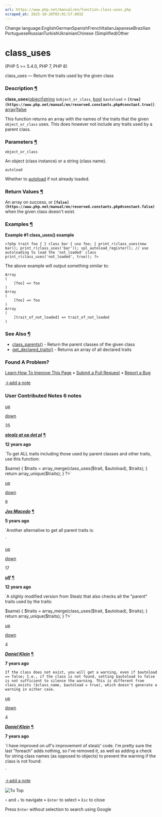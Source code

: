 ```yaml
---
url: https://www.php.net/manual/en/function.class-uses.php
scraped_at: 2025-10-20T03:01:57.003Z
---
```


Change language:EnglishGermanSpanishFrenchItalianJapaneseBrazilian PortugueseRussianTurkishUkrainianChinese (Simplified)Other

# class\_uses

(PHP 5 >= 5.4.0, PHP 7, PHP 8)

class\_uses —
Return the traits used by the given class


### Description [¶](https://www.php.net/manual/en/function.class-uses.php\#refsect1-function.class-uses-description)

**class\_uses**([object](https://www.php.net/manual/en/language.types.object.php)\|[string](https://www.php.net/manual/en/language.types.string.php) `$object_or_class`, [bool](https://www.php.net/manual/en/language.types.boolean.php) `$autoload` = **`[true](https://www.php.net/manual/en/reserved.constants.php#constant.true)`**): [array](https://www.php.net/manual/en/language.types.array.php)\|[false](https://www.php.net/manual/en/language.types.singleton.php)

This function returns an array with the names of the traits that the
given `object_or_class` uses. This does however not include
any traits used by a parent class.


### Parameters [¶](https://www.php.net/manual/en/function.class-uses.php\#refsect1-function.class-uses-parameters)

`object_or_class`

An object (class instance) or a string (class name).


`autoload`

Whether to [autoload](https://www.php.net/manual/en/language.oop5.autoload.php)
if not already loaded.


### Return Values [¶](https://www.php.net/manual/en/function.class-uses.php\#refsect1-function.class-uses-returnvalues)

An array on success, or **`[false](https://www.php.net/manual/en/reserved.constants.php#constant.false)`** when the given class doesn't exist.


### Examples [¶](https://www.php.net/manual/en/function.class-uses.php\#refsect1-function.class-uses-examples)

**Example #1 **class\_uses()** example**

`<?php
trait foo { }
class bar {
use foo;
}
print_r(class_uses(new bar));
print_r(class_uses('bar'));
spl_autoload_register();
// use autoloading to load the 'not_loaded' class
print_r(class_uses('not_loaded', true));
?>`

The above example will output
something similar to:

```
Array
(
    [foo] => foo
)
Array
(
    [foo] => foo
)
Array
(
    [trait_of_not_loaded] => trait_of_not_loaded
)
```

### See Also [¶](https://www.php.net/manual/en/function.class-uses.php\#refsect1-function.class-uses-seealso)

- [class\_parents()](https://www.php.net/manual/en/function.class-parents.php) \- Return the parent classes of the given class
- [get\_declared\_traits()](https://www.php.net/manual/en/function.get-declared-traits.php) \- Returns an array of all declared traits

### Found A Problem?

[Learn How To Improve This Page](https://github.com/php/doc-base/blob/master/README.md "This will take you to our contribution guidelines on GitHub")
•
[Submit a Pull Request](https://github.com/php/doc-en/blob/master/reference/spl/functions/class-uses.xml)
•
[Report a Bug](https://github.com/php/doc-en/issues/new?body=From%20manual%20page:%20https:%2F%2Fphp.net%2Ffunction.class-uses%0A%0A---)

[＋add a note](https://www.php.net/manual/add-note.php?sect=function.class-uses&repo=en&redirect=https://www.php.net/manual/en/function.class-uses.php)

### User Contributed Notes 6 notes

[up](https://www.php.net/manual/vote-note.php?id=110752&page=function.class-uses&vote=up "Vote up!")

[down](https://www.php.net/manual/vote-note.php?id=110752&page=function.class-uses&vote=down "Vote down!")

35


[**_stealz at op dot pl_**](https://www.php.net/manual/en/function.class-uses.php#110752) [¶](https://www.php.net/manual/en/function.class-uses.php#110752)

**12 years ago**

`To get ALL traits including those used by parent classes and other traits, use this function:
<?php
function class_uses_deep($class, $autoload = true) {
    $traits = [];
    do {
        $traits = array_merge(class_uses($class, $autoload), $traits);
    } while($class = get_parent_class($class));
    foreach ($traits as $trait => $same) {
        $traits = array_merge(class_uses($trait, $autoload), $traits);
    }
    return array_unique($traits);
}
?>`

[up](https://www.php.net/manual/vote-note.php?id=125274&page=function.class-uses&vote=up "Vote up!")

[down](https://www.php.net/manual/vote-note.php?id=125274&page=function.class-uses&vote=down "Vote down!")

8


[**_Jos Macedo_**](https://www.php.net/manual/en/function.class-uses.php#125274) [¶](https://www.php.net/manual/en/function.class-uses.php#125274)

**5 years ago**

`Another alternative to get all parent traits is:
<?php
function getUsedTraits($classInstance) {
    $parentClasses = class_parents($classInstance);
    $traits = class_uses($classInstance);

    foreach ($parentClasses as $parentClass) {
        $traits = array_merge($traits, class_uses($parentClass));
    }

    return $traits;
}
?>`

[up](https://www.php.net/manual/vote-note.php?id=112671&page=function.class-uses&vote=up "Vote up!")

[down](https://www.php.net/manual/vote-note.php?id=112671&page=function.class-uses&vote=down "Vote down!")

17


[**_ulf_**](https://www.php.net/manual/en/function.class-uses.php#112671) [¶](https://www.php.net/manual/en/function.class-uses.php#112671)

**12 years ago**

`A slighly modified version from Stealz that also checks all the "parent" traits used by the traits:
<?php
public static function class_uses_deep($class, $autoload = true)
    {
        $traits = [];
        // Get traits of all parent classes
        do {
            $traits = array_merge(class_uses($class, $autoload), $traits);
        } while ($class = get_parent_class($class));
        // Get traits of all parent traits
        $traitsToSearch = $traits;
        while (!empty($traitsToSearch)) {
            $newTraits = class_uses(array_pop($traitsToSearch), $autoload);
            $traits = array_merge($newTraits, $traits);
            $traitsToSearch = array_merge($newTraits, $traitsToSearch);
        };
        foreach ($traits as $trait => $same) {
            $traits = array_merge(class_uses($trait, $autoload), $traits);
        }
        return array_unique($traits);
    }
?>`

[up](https://www.php.net/manual/vote-note.php?id=122426&page=function.class-uses&vote=up "Vote up!")

[down](https://www.php.net/manual/vote-note.php?id=122426&page=function.class-uses&vote=down "Vote down!")

4


[**_Daniel Klein_**](https://www.php.net/manual/en/function.class-uses.php#122426) [¶](https://www.php.net/manual/en/function.class-uses.php#122426)

**7 years ago**

`If the class does not exist, you will get a warning, even if $autoload == false; I.e., if the class is not found, setting $autoload to false is not sufficient to silence the warning.
This is different from class_exists ($class_name, $autoload = true), which doesn't generate a warning in either case.`

[up](https://www.php.net/manual/vote-note.php?id=122427&page=function.class-uses&vote=up "Vote up!")

[down](https://www.php.net/manual/vote-note.php?id=122427&page=function.class-uses&vote=down "Vote down!")

4


[**_Daniel Klein_**](https://www.php.net/manual/en/function.class-uses.php#122427) [¶](https://www.php.net/manual/en/function.class-uses.php#122427)

**7 years ago**

`I have improved on ulf's improvement of stealz' code. I'm pretty sure the last "foreach" adds nothing, so I've removed it, as well as adding a check for string class names (as opposed to objects) to prevent the warning if the class is not found:
<?php
function class_uses_deep($class, $autoload = true) {
$traits = [];
// Get all the traits of $class and its parent classes
do {
    $class_name = is_object($class)? get_class($class): $class;
    if (class_exists($class_name, $autoload)) {
      $traits = array_merge(class_uses($class, $autoload), $traits);
    }
} while ($class = get_parent_class($class));
// Get traits of all parent traits
$traits_to_search = $traits;
while (!empty($traits_to_search)) {
    $new_traits = class_uses(array_pop($traits_to_search), $autoload);
    $traits = array_merge($new_traits, $traits);
    $traits_to_search = array_merge($new_traits, $traits_to_search);
};
return array_unique($traits);
}`

[up](https://www.php.net/manual/vote-note.php?id=125933&page=function.class-uses&vote=up "Vote up!")

[down](https://www.php.net/manual/vote-note.php?id=125933&page=function.class-uses&vote=down "Vote down!")

0


[**_donatj at gmail dot com_**](https://www.php.net/manual/en/function.class-uses.php#125933) [¶](https://www.php.net/manual/en/function.class-uses.php#125933)

**4 years ago**

`The popular stealz solution doesn't handle traits that use other traits. A little bit of recursion can clean the entire thing up a bit and make it more robust.
<?php
public function class_uses_deep( string $class, bool $autoload = true ) : array {
    $traits = class_uses($class, $autoload);
    if($parent = get_parent_class($class)) {
        $traits = array_merge($traits, class_uses_deep($parent, $autoload));
    }
    foreach( $traits as $trait ) {
        $traits = array_merge($traits, class_uses_deep($trait, $autoload));
    }
    return $traits;
}
?>`

[＋add a note](https://www.php.net/manual/add-note.php?sect=function.class-uses&repo=en&redirect=https://www.php.net/manual/en/function.class-uses.php)

![To Top](https://www.php.net/images/to-top@2x.png)

`↑` and `↓` to navigate •
`Enter` to select •
`Esc` to close


Press `Enter` without
selection to search using Google